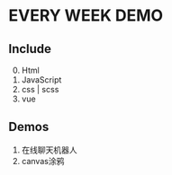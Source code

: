 # EVERY WEEK DEMO

## Include

0. Html
1. JavaScript
2. css | scss
3. vue

## Demos

1. 在线聊天机器人
2. canvas涂鸦

